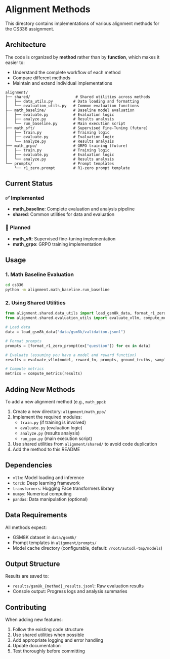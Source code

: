# Alignment Methods

This directory contains implementations of various alignment methods for the CS336 assignment.

## Architecture

The code is organized by **method** rather than by **function**, which makes it easier to:
- Understand the complete workflow of each method
- Compare different methods
- Maintain and extend individual implementations

```
alignment/
├── shared/                    # Shared utilities across methods
│   ├── data_utils.py         # Data loading and formatting
│   └── evaluation_utils.py   # Common evaluation functions
├── math_baseline/            # Baseline model evaluation
│   ├── evaluate.py           # Evaluation logic
│   ├── analyze.py            # Results analysis
│   └── run_baseline.py       # Main execution script
├── math_sft/                 # Supervised Fine-Tuning (future)
│   ├── train.py              # Training logic
│   ├── evaluate.py           # Evaluation logic
│   └── analyze.py            # Results analysis
├── math_grpo/                # GRPO training (future)
│   ├── train.py              # Training logic
│   ├── evaluate.py           # Evaluation logic
│   └── analyze.py            # Results analysis
└── prompts/                  # Prompt templates
    └── r1_zero.prompt        # R1-zero prompt template
```

## Current Status

### ✅ Implemented
- **math_baseline**: Complete evaluation and analysis pipeline
- **shared**: Common utilities for data and evaluation

### 🔄 Planned
- **math_sft**: Supervised fine-tuning implementation
- **math_grpo**: GRPO training implementation

## Usage

### 1. Math Baseline Evaluation

```bash
cd cs336
python -m alignment.math_baseline.run_baseline
```

### 2. Using Shared Utilities

```python
from alignment.shared.data_utils import load_gsm8k_data, format_r1_zero_prompt
from alignment.shared.evaluation_utils import evaluate_vllm, compute_metrics

# Load data
data = load_gsm8k_data("data/gsm8k/validation.jsonl")

# Format prompts
prompts = [format_r1_zero_prompt(ex["question"]) for ex in data]

# Evaluate (assuming you have a model and reward function)
results = evaluate_vllm(model, reward_fn, prompts, ground_truths, sampling_params)

# Compute metrics
metrics = compute_metrics(results)
```

## Adding New Methods

To add a new alignment method (e.g., `math_ppo`):

1. Create a new directory: `alignment/math_ppo/`
2. Implement the required modules:
   - `train.py` (if training is involved)
   - `evaluate.py` (evaluation logic)
   - `analyze.py` (results analysis)
   - `run_ppo.py` (main execution script)
3. Use shared utilities from `alignment/shared/` to avoid code duplication
4. Add the method to this README

## Dependencies

- `vllm`: Model loading and inference
- `torch`: Deep learning framework
- `transformers`: Hugging Face transformers library
- `numpy`: Numerical computing
- `pandas`: Data manipulation (optional)

## Data Requirements

All methods expect:
- GSM8K dataset in `data/gsm8k/`
- Prompt templates in `alignment/prompts/`
- Model cache directory (configurable, default: `/root/autodl-tmp/models`)

## Output Structure

Results are saved to:
- `results/gsm8k_{method}_results.jsonl`: Raw evaluation results
- Console output: Progress logs and analysis summaries

## Contributing

When adding new features:
1. Follow the existing code structure
2. Use shared utilities when possible
3. Add appropriate logging and error handling
4. Update documentation
5. Test thoroughly before committing
